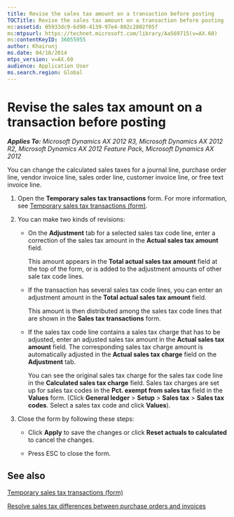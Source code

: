 ```yaml
---
title: Revise the sales tax amount on a transaction before posting
TOCTitle: Revise the sales tax amount on a transaction before posting
ms:assetid: 05933dc9-6d90-4139-97e4-802c2802f05f
ms:mtpsurl: https://technet.microsoft.com/library/Aa569715(v=AX.60)
ms:contentKeyID: 36055955
author: Khairunj
ms.date: 04/18/2014
mtps_version: v=AX.60
audience: Application User
ms.search.region: Global
---
```


# Revise the sales tax amount on a transaction before posting 


_**Applies To:** Microsoft Dynamics AX 2012 R3, Microsoft Dynamics AX 2012 R2, Microsoft Dynamics AX 2012 Feature Pack, Microsoft Dynamics AX 2012_

You can change the calculated sales taxes for a journal line, purchase order line, vendor invoice line, sales order line, customer invoice line, or free text invoice line.

1.  Open the **Temporary sales tax transactions** form. For more information, see [Temporary sales tax transactions (form)](https://technet.microsoft.com/library/aa591455\(v=ax.60\)).

2.  You can make two kinds of revisions:
    
      - On the **Adjustment** tab for a selected sales tax code line, enter a correction of the sales tax amount in the **Actual sales tax amount** field.
        
        This amount appears in the **Total actual sales tax amount** field at the top of the form, or is added to the adjustment amounts of other sale tax code lines.
    
      - If the transaction has several sales tax code lines, you can enter an adjustment amount in the **Total actual sales tax amount** field.
        
        This amount is then distributed among the sales tax code lines that are shown in the **Sales tax transactions** form.
    
      - If the sales tax code line contains a sales tax charge that has to be adjusted, enter an adjusted sales tax amount in the **Actual sales tax amount** field. The corresponding sales tax charge amount is automatically adjusted in the **Actual sales tax charge** field on the **Adjustment** tab.
        
        You can see the original sales tax charge for the sales tax code line in the **Calculated sales tax charge** field. Sales tax charges are set up for sales tax codes in the **Pct. exempt from sales tax** field in the **Values** form. (Click **General ledger** \> **Setup** \> **Sales tax** \> **Sales tax codes**. Select a sales tax code and click **Values**).

3.  Close the form by following these steps:
    
      - Click **Apply** to save the changes or click **Reset actuals to calculated** to cancel the changes.
    
      - Press ESC to close the form.

## See also

[Temporary sales tax transactions (form)](https://technet.microsoft.com/library/aa591455\(v=ax.60\))

[Resolve sales tax differences between purchase orders and invoices](resolve-sales-tax-differences-between-purchase-orders-and-invoices.md)

  


